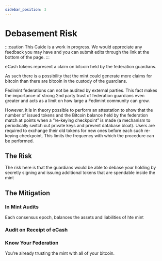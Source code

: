 ```yaml
---
sidebar_position: 3
---
```


# Debasement Risk

:::caution
This Guide is a work in progress.  We would appreciate any feedback you may have and you can submit edits through the link at the bottom of the page.
:::

eCash tokens represent a claim on bitcoin held by the federation guardians.

As such there is a possibility that the mint could generate more claims for bitcoin than there are bitcoin in the custody of the guardians. 

Fedimint federations can not be audited by external parties. This fact makes the importance of strong 2nd party trust of federation guardians even greater and acts as a limit on how large a Fedimint community can grow.

However, it is in theory possible to perform an attestation to show that the number of issued tokens and the Bitcoin balance held by the federation match at points when a “re-keying checkpoint” is made (a mechanism to periodically switch out private keys and prevent database bloat). Users are required to exchange their old tokens for new ones before each such re-keying checkpoint. This limits the frequency with which the procedure can be performed.

## The Risk

The risk here is that the guardians would be able to debase your holding by secretly signing and issuing additional tokens that are spendable inside the mint

## The Mitigation 

### In Mint Audits

Each consensus epoch, balances the assets and liabilities of hte mint 

### Audit on Receipt of eCash

### Know Your Federation 

You're already trusting the mint with all of your bitcoin. 
